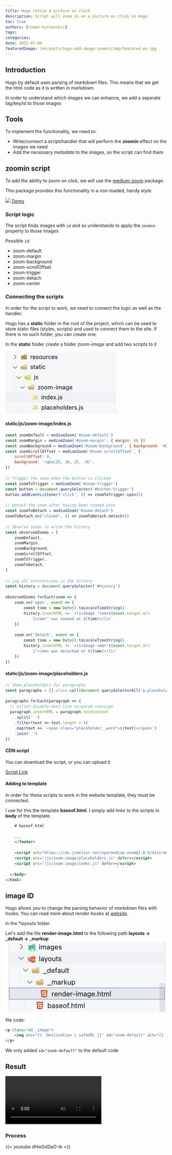 ```yaml
---
title: Hugo resize a picture on click
description: Script will zoom in on a picture on click in Hugo
toc: true
authors: [roman-kurnovskii]
tags:
categories:
date: 2022-07-09
featuredImage: /en/posts/hugo-add-image-zoomin/img/featured.en.jpg
---
```



## Introduction

Hugo by default uses parsing of *markdown* files. This means that we get the html code as it is written in markdown.

In order to understand which images we can enhance, we add a separate tag/key/id to those images

## Tools

To implement the functionality, we need to:
- Write/connect a script/handler that will perform the **zoomin** effect on the images we need
- Add the necessary *metadata* to the images, so the script can find them
  
## zoomin script

To add the ability to zoom on click, we will use the [medium-zoom](https://github.com/francoischalifour/medium-zoom) package.

This package provides this functionality in a non-loaded, handy style.

![](https://user-images.githubusercontent.com/6137112/43369906-7623239a-9376-11e8-978b-6e089be499fb.gif)
[Demo](https://medium-zoom.francoischalifour.com/)


### Script logic

The script finds images with `id` and so understands to apply the `zoomin` property to those images

Possible `id`:

- zoom-default
- zoom-margin
- zoom-background
- zoom-scrollOffset
- zoom-trigger
- zoom-detach
- zoom-center

### Connecting the scripts

In order for the script to work, we need to connect the logic as well as the handler.

Hugo has a **static** folder in the root of the project, which can be used to store static files (styles, scripts) and used to connect them to the site. If there is no such folder, you can create one.

In the **static** folder create a folder *zoom-image* and add two scripts to it

![](img/static-scripts.png)

#### static/js/zoom-image/index.js

```js
const zoomDefault = mediumZoom('#zoom-default')
const zoomMargin = mediumZoom('#zoom-margin', { margin: 48 })
const zoomBackground = mediumZoom('#zoom-background', { background: '#212530' })
const zoomScrollOffset = mediumZoom('#zoom-scrollOffset', {
    scrollOffset: 0,
    background: 'rgba(25, 18, 25, .9)',
})

// Trigger the zoom when the button is clicked
const zoomToTrigger = mediumZoom('#zoom-trigger')
const button = document.querySelector('#button-trigger')
button.addEventListener('click', () => zoomToTrigger.open())

// Detach the zoom after having been zoomed once
const zoomToDetach = mediumZoom('#zoom-detach')
zoomToDetach.on('closed', () => zoomToDetach.detach())

// Observe zooms to write the history
const observedZooms = [
    zoomDefault,
    zoomMargin,
    zoomBackground,
    zoomScrollOffset,
    zoomToTrigger,
    zoomToDetach,
]

// Log all interactions in the history
const history = document.querySelector('#history')

observedZooms.forEach(zoom => {
    zoom.on('open', event => {
        const time = new Date().toLocaleTimeString()
        history.innerHTML += `<li>Image "<em>${event.target.alt
            }</em>" was zoomed at ${time}</li>`
    })

    zoom.on('detach', event => {
        const time = new Date().toLocaleTimeString()
        history.innerHTML += `<li>Image <em>"${event.target.alt
            }"</em> was detached at ${time}</li>`
    })
})
```

#### static/js/zoom-image/placeholders.js

```js
// Show placeholders for paragraphs
const paragraphs = [].slice.call(document.querySelectorAll('p.placeholder'))

paragraphs.forEach(paragraph => {
  // eslint-disable-next-line no-param-reassign
  paragraph.innerHTML = paragraph.textContent
    .split(' ')
    .filter(text => text.length > 4)
    .map(text => `<span class="placeholder__word">${text}</span>`)
    .join(' ')
})
```

#### CDN script

You can download the script, or you can upload it

[Script Link](https://cdn.jsdelivr.net/npm/medium-zoom@1.0.6/dist/medium-zoom.min.js)


#### Adding to template

In order for these scripts to work in the website template, they must be connected.

I use for this the template **baseof.html**. I simply add links to the scripts in **body** of the template.

```html
    # baseof.html

    ...
    </footer>

    <script src="https://cdn.jsdelivr.net/npm/medium-zoom@1.0.6/dist/medium-zoom.min.js" defer></script>
    <script src="/js/zoom-image/placeholders.js" defer></script>
    <script src="/js/zoom-image/index.js" defer></script>

  </body>
</html>
```

## image ID

Hugo allows you to change the parsing behavior of *markdown* files with hooks. You can read more about render-hooks at [website](https://gohugo.io/templates/render-hooks/).

In the **layouts* folder.

Let's add the file **render-image.html** to the following path **layouts -> _default -> _markup**
![](img/render-image-path.png)

file code:

```html
<p class="md__image">
    <img src="{{ .Destination | safeURL }}" id="zoom-default" alt="{{ .Text }}" {{ with .Title}} title="{{ . }}" {{ end }} />
</p>
```

We only added `id="zoom-default"` to the default code

## Result

<video  controls>
  <source src="img/gallery.mp4" type="video/mp4">
Your browser does not support the video tag.
</video>

### Process

{{< youtube dHwGdSaO-tk >}}
